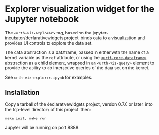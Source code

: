 # Explorer visualization widget for the Jupyter notebook

The `<urth-viz-explorer>` tag, based on the jupyter-incubator/declarativewidgets project, binds data to a visualization
and provides UI controls to explore the data set.

The data abstraction is a dataframe, passed in either with the name of a kernel variable as the `ref` attribute,
or using the [`<urth-core-dataframe>`](http://jupyter-incubator.github.io/declarativewidgets/docs.html#urth-core-dataframe) abstraction
as a child element, wrapped in an `<urth-viz-query>` element to provide the ability to do interactive queries of the data set
on the kernel.

See `urth-viz-explorer.ipynb` for examples.

## Installation

Copy a tarball of the declarativewidgets project, version 0.7.0 or later, into the top-level directory of this project, then:

`make init; make run`

Jupyter will be running on port 8888.
